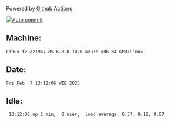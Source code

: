 Powered by [Github Actions](https://github.com/features/actions)

[![Auto commit](https://github.com/hiage/workstation/workflows/Auto%20commit/badge.svg)](https://github.com/hiage/workstation/actions?query=workflow%3A%22Auto+commit%22)

## Machine:
```
Linux fv-az1947-85 6.8.0-1020-azure x86_64 GNU/Linux
```
## Date:
```
Fri Feb  7 13:12:06 WIB 2025
```
## Idle:
```
 13:12:06 up 2 min,  0 user,  load average: 0.37, 0.18, 0.07
```
